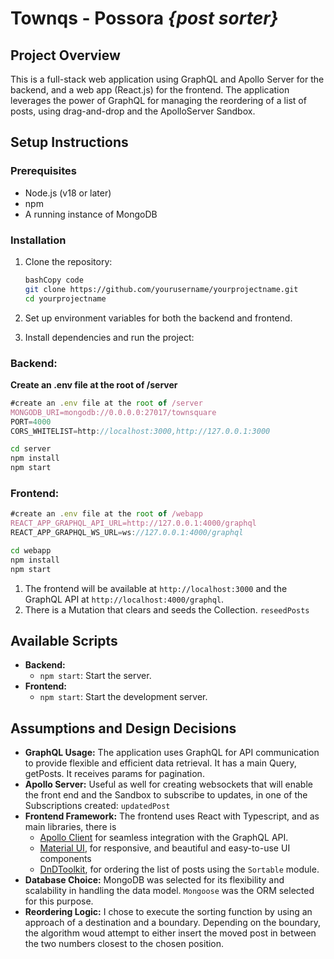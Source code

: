 # Townqs - Possora _{post sorter}_

## Project Overview

This is a full-stack web application using GraphQL and Apollo Server for the backend, and a web app (React.js) for the frontend. The application leverages the power of GraphQL for managing the reordering of a list of posts, using drag-and-drop and the ApolloServer Sandbox.

## Setup Instructions

### Prerequisites

- Node.js (v18 or later)
- npm
- A running instance of MongoDB

### Installation

1. Clone the repository:

   ```bash
   bashCopy code
   git clone https://github.com/yourusername/yourprojectname.git
   cd yourprojectname

   ```

2. Set up environment variables for both the backend and frontend.
3. Install dependencies and run the project:

### **Backend:**

**Create an .env file at the root of /server**

```jsx
#create an .env file at the root of /server
MONGODB_URI=mongodb://0.0.0.0:27017/townsquare
PORT=4000
CORS_WHITELIST=http://localhost:3000,http://127.0.0.1:3000
```

```bash
cd server
npm install
npm start
```

### **Frontend:**

```jsx
#create an .env file at the root of /webapp
REACT_APP_GRAPHQL_API_URL=http://127.0.0.1:4000/graphql
REACT_APP_GRAPHQL_WS_URL=ws://127.0.0.1:4000/graphql
```

```bash
cd webapp
npm install
npm start
```

1. The frontend will be available at `http://localhost:3000` and the GraphQL API at `http://localhost:4000/graphql`.
2. There is a Mutation that clears and seeds the Collection. `reseedPosts`

## Available Scripts

- **Backend:**
  - `npm start`: Start the server.
- **Frontend:**
  - `npm start`: Start the development server.

## Assumptions and Design Decisions

- **GraphQL Usage:** The application uses GraphQL for API communication to provide flexible and efficient data retrieval.
  It has a main Query, getPosts. It receives params for pagination.
- **Apollo Server:** Useful as well for creating websockets that will enable the front end and the Sandbox to subscribe to updates, in one of the Subscriptions created: `updatedPost`
- **Frontend Framework:** The frontend uses React with Typescript, and as main libraries, there is
  - [Apollo Client](https://www.apollographql.com/docs/react/) for seamless integration with the GraphQL API.
  - [Material UI](https://mui.com/material-ui/), for responsive, and beautiful and easy-to-use UI components
  - [DnDToolkit](https://docs.dndkit.com/), for ordering the list of posts using the `Sortable` module.
- **Database Choice:** MongoDB was selected for its flexibility and scalability in handling the data model. `Mongoose` was the ORM selected for this purpose.
- **Reordering Logic:** I chose to execute the sorting function by using an approach of a destination and a boundary. Depending on the boundary, the algorithm woud attempt to either insert the moved post in between the two numbers closest to the chosen position.
